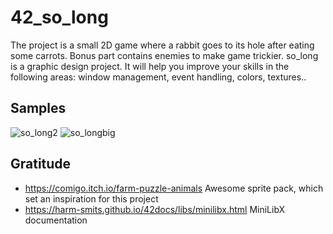 # 42_so_long

The project is a small 2D game where a rabbit goes to its hole after eating some carrots. Bonus part contains enemies to make game trickier. so_long is a graphic design project. It will help you improve your skills in the following areas: window management, event handling, colors, textures..


## Samples
![so_long2](https://user-images.githubusercontent.com/81930740/138584119-098c4fa0-6d80-4ad2-bbc4-03d608b962bb.gif)
![so_longbig](https://user-images.githubusercontent.com/81930740/138584135-370abdaf-7a13-4633-a46b-b0c5fb2929c9.gif)

## Gratitude
* https://comigo.itch.io/farm-puzzle-animals Awesome sprite pack, which set an inspiration for this project
* https://harm-smits.github.io/42docs/libs/minilibx.html MiniLibX documentation
